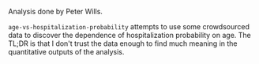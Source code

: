 Analysis done by Peter Wills.

`age-vs-hospitalization-probability` attempts to use some crowdsourced data to discover
the dependence of hospitalization probability on age. The TL;DR is that I don't trust
the data enough to find much meaning in the quantitative outputs of the analysis.
